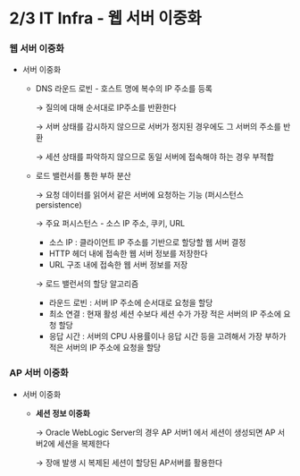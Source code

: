 # 2/3 IT Infra - 웹 서버 이중화

### 웹 서버 이중화

- 서버 이중화
    - DNS 라운드 로빈 - 호스트 명에 복수의 IP 주소를 등록
        
        → 질의에 대해 순서대로 IP주소를 반환한다
        
        → 서버 상태를 감시하지 않으므로 서버가 정지된 경우에도 그 서버의 주소를 반환
        
        → 세션 상태를 파악하지 않으므로 동일 서버에 접속해야 하는 경우 부적합
        
    - 로드 밸런서를 통한 부하 분산
        
        → 요청 데이터를 읽어서 같은 서버에 요청하는 기능 (퍼시스턴스 persistence)
        
        → 주요 퍼시스턴스 - 소스 IP 주소, 쿠키, URL
        
        - 소스 IP : 클라이언트 IP 주소를 기반으로 할당할 웹 서버 결정
        - HTTP 헤더 내에 접속한 웹 서버 정보를 저장한다
        - URL 구조 내에 접속한 웹 서버 정보를 저장
        
        → 로드 밸런서의 할당 알고리즘
        
        - 라운드 로빈 : 서버 IP 주소에 순서대로 요청을 할당
        - 최소 연결 : 현재 활성 세션 수보다 세션 수가 가장 적은 서버의 IP 주소에 요청 할당
        - 응답 시간 : 서버의 CPU 사용률이나 응답 시간 등을 고려해서 가장 부하가 적은 서버의 IP 주소에 요청을 할당

### AP 서버 이중화

- 서버 이중화
    - **세션 정보 이중화**
        
        → Oracle WebLogic Server의 경우 AP 서버1 에서 세션이 생성되면 AP 서버2에 세션을 복제한다
        
        → 장애 발생 시 복제된 세션이 할당된 AP서버를 활용한다